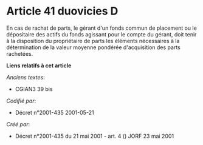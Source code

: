 # Article 41 duovicies D

En cas de rachat de parts, le gérant d'un fonds commun de placement ou le dépositaire des actifs du fonds agissant pour le
compte du gérant, doit tenir à la disposition du propriétaire de parts les éléments nécessaires à la détermination de la
valeur moyenne pondérée d'acquisition des parts rachetées.

**Liens relatifs à cet article**

_Anciens textes_:

  - CGIAN3 39 bis

_Codifié par_:

  - Décret n°2001-435 2001-05-21

_Créé par_:

  - Décret n°2001-435 du 21 mai 2001 - art. 4 () JORF 23 mai 2001
